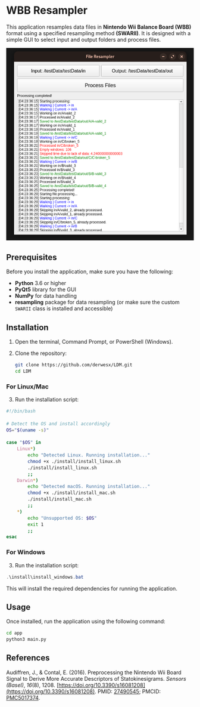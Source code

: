 # WBB Resampler

This application resamples data files in **Nintendo Wii Balance Board (WBB)** format using a specified resampling method **(SWARII)**. It is designed with a simple GUI to select input and output folders and process files.

![Processing Example](assets/example.png)

## Prerequisites

Before you install the application, make sure you have the following:

- **Python** 3.6 or higher
- **PyQt5** library for the GUI
- **NumPy** for data handling
- **resampling** package for data resampling (or make sure the custom `SWARII` class is installed and accessible)

## Installation

1. Open the terminal, Command Prompt, or PowerShell (Windows).

2. Clone the repository:
    ```bash
   git clone https://github.com/derwesx/LDM.git
   cd LDM
    ```

### For Linux/Mac

3. Run the installation script:

```bash
#!/bin/bash

# Detect the OS and install accordingly
OS="$(uname -s)"

case "$OS" in
    Linux*)
        echo "Detected Linux. Running installation..."
        chmod +x ./install/install_linux.sh
        ./install/install_linux.sh
        ;;
    Darwin*)
        echo "Detected macOS. Running installation..."
        chmod +x ./install/install_mac.sh
        ./install/install_mac.sh
        ;;
    *)
        echo "Unsupported OS: $OS"
        exit 1
        ;;
esac

```

### For Windows

3. Run the installation script:
    
```powershell
.\install\install_windows.bat
```

This will install the required dependencies for running the application.

## Usage

Once installed, run the application using the following command:

```bash
cd app
python3 main.py
```

## References
Audiffren, J., & Contal, E. (2016). Preprocessing the Nintendo Wii Board Signal to Derive More Accurate Descriptors of Statokinesigrams. *Sensors (Basel)*, *16*(8), 1208. [https://doi.org/10.3390/s16081208](https://doi.org/10.3390/s16081208). PMID: [27490545](https://pubmed.ncbi.nlm.nih.gov/27490545/); PMCID: [PMC5017374](https://www.ncbi.nlm.nih.gov/pmc/articles/PMC5017374/).
